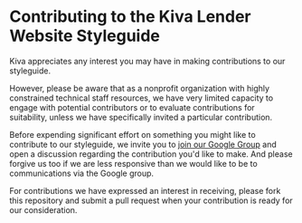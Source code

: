 # Contributing to the Kiva Lender Website Styleguide

Kiva appreciates any interest you may have in making contributions
to our styleguide.

However, please be aware that as a nonprofit organization with highly constrained
technical staff resources, we have very limited capacity to engage with
potential contributors or to evaluate contributions for suitability, unless we
have specifically invited a particular contribution.

Before expending significant effort on something you might like to contribute
to our styleguide, we invite you to [join our Google Group](https://groups.google.com/group/build-kiva)
and open a discussion regarding the contribution you'd like to make. And
please forgive us too if we are less responsive than we would like to be to
communications via the Google group.

For contributions we have expressed an interest in receiving, please fork
this repository and submit a pull request when your contribution is ready
for our consideration.